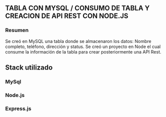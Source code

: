 ## TABLA CON MYSQL / CONSUMO DE TABLA Y CREACION DE API REST CON NODE.JS

### Resumen

Se creó en MySQL una tabla donde se almacenaron los datos: Nombre completo, teléfono, dirección y status. Se creó un proyecto en Node el cual consume la información de la tabla para crear posteriormente una API Rest.

## Stack utilizado

### MySql

### Node.js

### Express.js